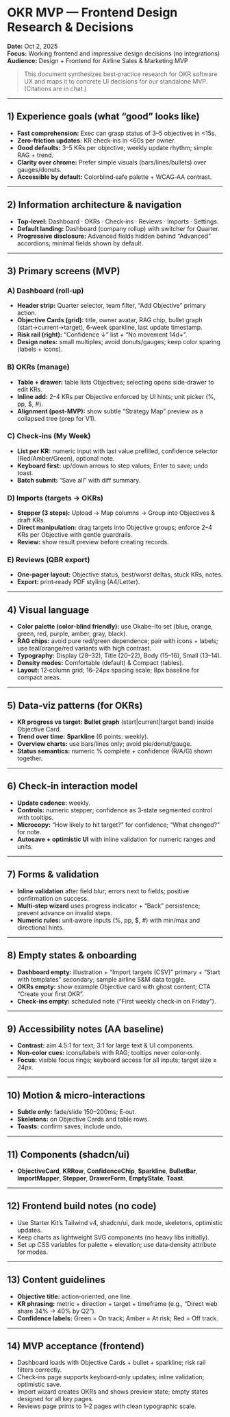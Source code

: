# OKR MVP — Frontend Design Research & Decisions
**Date:** Oct 2, 2025  
**Focus:** Working frontend and impressive design decisions (no integrations)  
**Audience:** Design + Frontend for Airline Sales & Marketing MVP

> This document synthesizes best‑practice research for OKR software UX and maps it to concrete UI decisions for our standalone MVP. (Citations are in chat.)

---

## 1) Experience goals (what “good” looks like)
- **Fast comprehension:** Exec can grasp status of 3–5 objectives in <15s.  
- **Zero‑friction updates:** KR check‑ins in <60s per owner.  
- **Good defaults:** 3–5 KRs per objective; weekly update rhythm; simple RAG + trend.  
- **Clarity over chrome:** Prefer simple visuals (bars/lines/bullets) over gauges/donuts.  
- **Accessible by default:** Colorblind‑safe palette + WCAG‑AA contrast.

---

## 2) Information architecture & navigation
- **Top‑level:** Dashboard · OKRs · Check‑ins · Reviews · Imports · Settings.  
- **Default landing:** Dashboard (company rollup) with switcher for Quarter.  
- **Progressive disclosure:** Advanced fields hidden behind “Advanced” accordions; minimal fields shown by default.

---

## 3) Primary screens (MVP)
### A) Dashboard (roll‑up)
- **Header strip:** Quarter selector, team filter, “Add Objective” primary action.  
- **Objective Cards (grid):** title, owner avatar, RAG chip, bullet graph (start→current→target), 6‑week sparkline, last update timestamp.  
- **Risk rail (right):** “Confidence ↓” list + “No movement 14d+”.  
- **Design notes:** small multiples; avoid donuts/gauges; keep color sparing (labels + icons).

### B) OKRs (manage)
- **Table + drawer:** table lists Objectives; selecting opens side‑drawer to edit KRs.  
- **Inline add:** 2–4 KRs per Objective enforced by UI hints; unit picker (%, pp, $, #).  
- **Alignment (post‑MVP):** show subtle “Strategy Map” preview as a collapsed tree (prep for V1).

### C) Check‑ins (My Week)
- **List per KR:** numeric input with last value prefilled, confidence selector (Red/Amber/Green), optional note.  
- **Keyboard first:** up/down arrows to step values; Enter to save; undo toast.  
- **Batch submit:** “Save all” with diff summary.

### D) Imports (targets → OKRs)
- **Stepper (3 steps):** Upload → Map columns → Group into Objectives & draft KRs.  
- **Direct manipulation:** drag targets into Objective groups; enforce 2–4 KRs per Objective with gentle guardrails.  
- **Review:** show result preview before creating records.

### E) Reviews (QBR export)
- **One‑pager layout:** Objective status, best/worst deltas, stuck KRs, notes.  
- **Export:** print‑ready PDF styling (A4/Letter).

---

## 4) Visual language
- **Color palette (color‑blind friendly):** use Okabe–Ito set (blue, orange, green, red, purple, amber, gray, black).  
- **RAG chips:** avoid pure red/green dependence; pair with icons + labels; use teal/orange/red variants with high contrast.  
- **Typography:** Display (28–32), Title (20–22), Body (15–16), Small (13–14).  
- **Density modes:** Comfortable (default) & Compact (tables).  
- **Layout:** 12‑column grid; 16–24px spacing scale; 8px baseline for compact areas.

---

## 5) Data‑viz patterns (for OKRs)
- **KR progress vs target:** **Bullet graph** (start|current|target band) inside Objective Card.  
- **Trend over time:** **Sparkline** (6 points: weekly).  
- **Overview charts:** use bars/lines only; avoid pie/donut/gauge.  
- **Status semantics:** numeric % complete + confidence (R/A/G) shown together.

---

## 6) Check‑in interaction model
- **Update cadence:** weekly.  
- **Controls:** numeric stepper; confidence as 3‑state segmented control with tooltips.  
- **Microcopy:** “How likely to hit target?” for confidence; “What changed?” for note.  
- **Autosave + optimistic UI** with inline validation for numeric ranges and units.

---

## 7) Forms & validation
- **Inline validation** after field blur; errors next to fields; positive confirmation on success.  
- **Multi‑step wizard** uses progress indicator + “Back” persistence; prevent advance on invalid steps.  
- **Numeric rules:** unit‑aware inputs (%, pp, $, #) with min/max and directional hints.

---

## 8) Empty states & onboarding
- **Dashboard empty:** illustration + “Import targets (CSV)” primary + “Start with templates” secondary; sample airline S&M data toggle.  
- **OKRs empty:** show example Objective card with ghost content; CTA “Create your first OKR”.  
- **Check‑ins empty:** scheduled note (“First weekly check‑in on Friday”).

---

## 9) Accessibility notes (AA baseline)
- **Contrast:** aim 4.5:1 for text; 3:1 for large text & UI components.  
- **Non‑color cues:** icons/labels with RAG; tooltips never color‑only.  
- **Focus:** visible focus rings; keyboard access for all inputs; target size ≥ 24px.

---

## 10) Motion & micro‑interactions
- **Subtle only:** fade/slide 150–200ms; E‑out.  
- **Skeletons:** on Objective Cards and table rows.  
- **Toasts:** confirm saves; include undo.

---

## 11) Components (shadcn/ui)
- **ObjectiveCard**, **KRRow**, **ConfidenceChip**, **Sparkline**, **BulletBar**, **ImportMapper**, **Stepper**, **DrawerForm**, **EmptyState**, **Toast**.

---

## 12) Frontend build notes (no code)
- Use Starter Kit’s Tailwind v4, shadcn/ui, dark mode, skeletons, optimistic updates.  
- Keep charts as lightweight SVG components (no heavy libs initially).  
- Set up CSS variables for palette + elevation; use data‑density attribute for modes.

---

## 13) Content guidelines
- **Objective title:** action‑oriented, one line.  
- **KR phrasing:** metric + direction + target + timeframe (e.g., “Direct web share 34% → 40% by Q2”).  
- **Confidence labels:** Green = On track; Amber = At risk; Red = Off track.

---

## 14) MVP acceptance (frontend)
- Dashboard loads with Objective Cards + bullet + sparkline; risk rail filters correctly.  
- Check‑ins page supports keyboard‑only updates; inline validation; optimistic save.  
- Import wizard creates OKRs and shows preview state; empty states designed for all key pages.  
- Reviews page prints to 1–2 pages with clean typographic scale.


